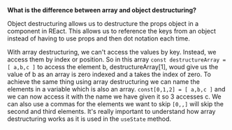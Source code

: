 **What is the difference between array and object destructuring?**

Object destructuring allows us to destructure the props object in a component in REact. This allows us to reference the keys from an object instead of having to use props and then dot notation each time.

With array destructuring, we can't access the values by key. Instead, we access them by index or position. So in this array `const destructureArray = [ a,b,c ]` to access the element b, destructureArray[1], woud give us the value of b as an array is zero indexed and a takes the index of zero. To achieve the same thing using array destructuring we can name the elements in a variable which is also an array. `const[0,1,2] = [ a,b,c ]` and we can now access it with the name we have given it so 3 accesses c. We can also use a commas for the elements we want to skip `[0,,]` will skip the second and third elements. It's really important to understand how array destructuring works as it is used in the `useState` method.
